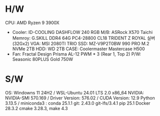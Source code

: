 <!-- configs/eviroment_settings.md -->

# H/W
CPU: AMD Ryzen 9 3900X
- Cooler: ID-COOLING DASHFLOW 240 RGB
M/B: ASRock X570 Taichi
Memroy: G.SKILL DDR4 64G PC4-28800 CL18 TRIDENT Z ROYAL 실버 (32Gx2)
VGA: MSI 2080TI TRIO
SSD: MZ-V9P2T0BW 990 PRO M.2 NVMe 2TB
HDD: WD 2TB
CASE: Coolermaster Mastercase H500
- Fan: Fractal Design Prisma AL-12 PWM * 3 (Rear 1, Top 2)
P/W: Seasonic 80PLUS Gold 750W

# S/W
OS: Windowns 11 24H2 / WSL-Ubuntu 24.01 LTS 2.0 x86_64
NVIDIA: NVIDIA-SMI 570.169 / Driver Version: 576.02 / CUDA Version: 12.9
Python 3.13.5 / miniconda3 : conda 25.1.1
git: 2.43.0
git-lfs/3.4.1
pip 25.1
Docker 28.3.2 
cmake 3.28.3, make 4.3